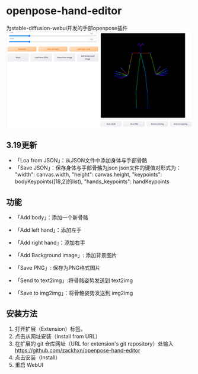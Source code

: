 # openpose-hand-editor
为stable-diffusion-webui开发的手部openpose插件
![image](https://github.com/zackhxn/openpose-hand-editor/blob/main/images/(G1L%240)TA%7BI79GHJ%5BL%7BGF5N.png)
## 3.19更新
-  「Loa from JSON」：从JSON文件中添加身体与手部骨骼
-  「Save JSON」：保存身体与手部骨骼为json
json文件的键值对形式为：
        "width": canvas.width,
        "height": canvas.height,
        "keypoints": bodyKeypoints([18,2]的list),
        "hands_keypoints": handKeypoints
## 功能
-  「Add body」：添加一个新骨骼
-  「Add left hand」：添加左手
-  「Add right hand」：添加右手
-  「Add Background image」: 添加背景图片

-  「Save PNG」: 保存为PNG格式图片
-  「Send to text2img」:将骨骼姿势发送到 text2img
-  「Save to img2img」：将骨骼姿势发送到 img2img
## 安装方法

1. 打开扩展（Extension）标签。
2. 点击从网址安装（Install from URL）
3. 在扩展的 git 仓库网址（URL for extension's git repository）处输入 https://github.com/zackhxn/openpose-hand-editor
4. 点击安装（Install）
5. 重启 WebUI
